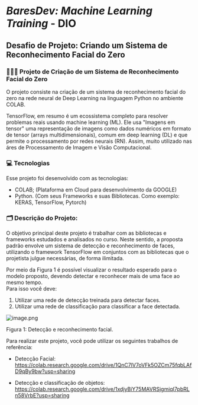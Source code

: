 # **_BaresDev: Machine Learning Training_** - DIO

## Desafio de Projeto: Criando um Sistema de Reconhecimento Facial do Zero

### 🧑🏻‍💻 Projeto de Criação de um Sistema de Reconhecimento Facial do Zero
O projeto consiste na criação de um sistema de reconhecimento facial do zero na rede neural de Deep Learning na linguagem Python no ambiente COLAB.

TensorFlow, em resumo é um ecossistema completo para resolver problemas reais usando machine learning (ML). Ele usa "Imagens em tensor" uma representação de imagens como dados numéricos em formato de tensor (arrays multidimensionais), comum em deep learning (DL) e que permite o processamento por redes neurais (RN). Assim, muito utilizado nas áres de Processamento de Imagem e Visão Computacional.

### 💻 Tecnologias
Esse projeto foi desenvolvido com as tecnologias:

- COLAB; (Plataforma em Cloud para desenvolvimento da GOOGLE)
- Python. (Com seus Frameworks e suas Bibliotecas. Como exemplo: KERAS, TensorFlow, Pytorch)

### 🗂️ Descrição do Projeto:
O objetivo principal deste projeto é trabalhar com as bibliotecas e frameworks estudados e analisados no curso. Neste sentido, a proposta padrão envolve um sistema de detecção e reconhecimento de faces, utilizando o framework TensorFlow em conjuntos com as bibliotecas que o projetista julgue necessárias, de forma ilimitada.  
 
Por meio da Figura 1 é possível visualizar o resultado esperado para o modelo proposto, devendo detectar e reconhecer mais de uma face ao mesmo tempo.  
Para isso você deve: 
1. Utilizar uma rede de detecção treinada para detectar faces. 
2. Utilizar uma rede de classificação para classificar a face detectada. 

![image.png](attachment:image.png)

Figura 1: Detecção e reconhecimento facial.  
 
Para realizar este projeto, você pode utilizar os seguintes trabalhos de referência: 

- Detecção Facial: https://colab.research.google.com/drive/1QnC7lV7oVFk5OZCm75fqbLAfD9qBy9bw?usp=sharing 
 
- Detecção e classificação de objetos:  https://colab.research.google.com/drive/1xdjyBiY75MAVRSjgmiqI7pbRLn58VrbE?usp=sharing 
